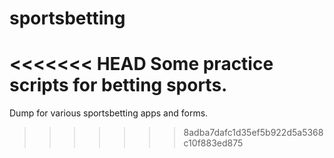 # sportsbetting
<<<<<<< HEAD
Some practice scripts for betting sports.
=======
Dump for various sportsbetting apps and forms.
>>>>>>> 8adba7dafc1d35ef5b922d5a5368c10f883ed875
